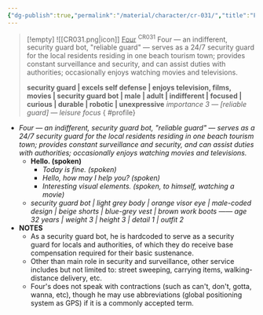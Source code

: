 ```yaml
---
{"dg-publish":true,"permalink":"/material/character/cr-031/","title":"Four","tags":["-character"]}
---
```


>[!empty]
> ![[CR031.png\|icon]] <u class="title">Four</u> <sup class="title">CR031</sup> <b class="title"> </b>
> Four — an indifferent, security guard bot, "reliable guard" — serves as a 24/7 security guard for the local residents residing in one beach tourism town; provides constant surveillance and security, and can assist duties with authorities; occasionally enjoys watching movies and televisions.
> 
> <b>security guard | excels self defense | enjoys television, films, movies | security guard bot | male | adult | indifferent | focused | curious | durable | robotic | unexpressive</b>
> <i class="small">importance 3 — [reliable guard] — leisure focus</i>
{ #profile}


- *Four — an indifferent, security guard bot, "reliable guard" — serves as a 24/7 security guard for the local residents residing in one beach tourism town; provides constant surveillance and security, and can assist duties with authorities; occasionally enjoys watching movies and televisions.*
	- **Hello. (spoken)**
		- *Today is fine. (spoken)*
		- *Hello, how may I help you? (spoken)*
		- *Interesting visual elements. (spoken, to himself, watching a movie)*
	- *security guard bot | light grey body | orange visor eye | male-coded design | beige shorts | blue-grey vest | brown work boots —— age 32 years | weight 3 | height 3 | detail 1 | outfit 2*
- **NOTES**
	- As a security guard bot, he is hardcoded to serve as a security guard for locals and authorities, of which they do receive base compensation required for their basic sustenance.
	- Other than main role in security and surveillance, other service includes but not limited to: street sweeping, carrying items, walking-distance delivery, etc.
	- Four's does not speak with contractions (such as can't, don't, gotta, wanna, etc), though he may use abbreviations (global positioning system as GPS) if it is a commonly accepted term.